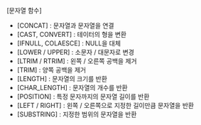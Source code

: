 [문자열 함수]
 - [CONCAT] : 문자열과 문자열을 연결
 - [CAST, CONVERT] : 테이터의 형을 변환
 - [IFNULL, COLAESCE] : NULL을 대체
 - [LOWER / UPPER] : 소문자 / 대문자로 변경
 - [LTRIM / RTRIM] : 왼쪽 / 오른쪽 공백을 제거
 - [TRIM] : 양쪽 공백을 제거
 - [LENGTH] : 문자열의 크기를 반환
 - [CHAR_LENGTH] : 문자열의 개수를 반환
 - [POSITION] : 특정 문자까지의 문자열 길이를 반환
 - [LEFT / RIGHT] : 왼쪽 / 오른쪽으로 지정한 길이만큼 문자열을 반환
 - [SUBSTRING] : 지정한 범위의 문자열을 반환